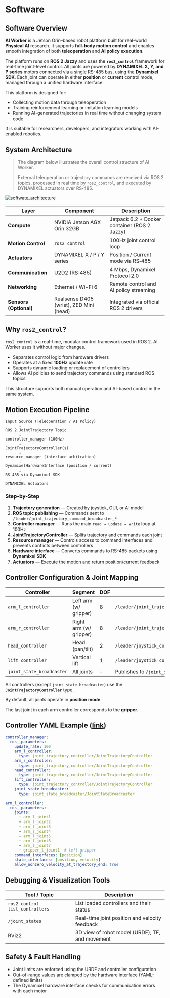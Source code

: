 # Software

## Software Overview

**AI Worker** is a Jetson Orin–based robot platform built for real-world **Physical AI** research. It supports **full-body motion control** and enables smooth integration of both **teleoperation** and **AI policy execution**.

The platform runs on **ROS 2 Jazzy** and uses the **`ros2_control`** framework for real-time joint-level control. All joints are powered by **DYNAMIXEL X, Y, and P series** motors connected via a single RS-485 bus, using the **Dynamixel SDK**. Each joint can operate in either **position** or **current** control mode, managed through a unified hardware interface.

This platform is designed for:

- Collecting motion data through teleoperation
- Training reinforcement learning or imitation learning models
- Running AI-generated trajectories in real time without changing system code

It is suitable for researchers, developers, and integrators working with AI-enabled robotics.

## System Architecture

> The diagram below illustrates the overall control structure of AI Worker.
>
>
> External teleoperation or trajectory commands are received via ROS 2 topics, processed in real time by `ros2_control`, and executed by DYNAMIXEL actuators over RS‑485.
>

![softwate_architecture](/specifications/software_architecture.png)

| Layer | Component | Description |
| --- | --- | --- |
| **Compute** | NVIDIA Jetson AGX Orin 32GB | Jetpack 6.2 + Docker container (ROS 2 Jazzy) |
| **Motion Control** | `ros2_control`  | 100Hz joint control loop |
| **Actuators** | DYNAMIXEL X / P / Y series | Position / Current mode via RS‑485 |
| **Communication** | U2D2 (RS‑485) | 4 Mbps, Dynamixel Protocol 2.0 |
| **Networking** | Ethernet / Wi-Fi 6 | Remote control and AI policy streaming |
| **Sensors (Optional)** | Realsense D405 (wrist), ZED Mini (head) | Integrated via official ROS 2 drivers |

## Why `ros2_control`?

`ros2_control` is a real-time, modular control framework used in ROS 2. AI Worker uses it without major changes.

- Separates control logic from hardware drivers
- Operates at a fixed **100Hz** update rate
- Supports dynamic loading or replacement of controllers
- Allows AI policies to send trajectory commands using standard ROS topics

This structure supports both manual operation and AI-based control in the same system.

## Motion Execution Pipeline

```
Input Source (Teleoperation / AI Policy)
      ↓
ROS 2 JointTrajectory Topic
      ↓
controller_manager (100Hz)
      ↓
JointTrajectoryController(s)
      ↓
resource_manager (interface arbitration)
      ↓
DynamixelHardwareInterface (position / current)
      ↓
RS‑485 via Dynamixel SDK
      ↓
DYNAMIXEL Actuators
```

### Step-by-Step

1. **Trajectory generation** — Created by joystick, GUI, or AI model
2. **ROS topic publishing** — Commands sent to `/leader/joint_trajectory_command_broadcaster_*`
3. **Controller manager** — Runs the main `read → update → write` loop at 100Hz
4. **JointTrajectoryController** — Splits trajectory and commands each joint
5. **Resource manager** — Controls access to command interfaces and prevents conflicts between controllers
6. **Hardware interface** — Converts commands to RS-485 packets using **Dynamixel SDK**
7. **Actuators** — Execute the motion and return position/current feedback

## Controller Configuration & Joint Mapping

| Controller | Segment | DOF | Input Topic |
| --- | --- | --- | --- |
| `arm_l_controller` | Left arm (w/ gripper) | 8 | `/leader/joint_trajectory_command_broadcaster_left` |
| `arm_r_controller` | Right arm (w/ gripper) | 8 | `/leader/joint_trajectory_command_broadcaster_right` |
| `head_controller` | Head (pan/tilt) | 2 | `/leader/joystick_controller_left` |
| `lift_controller` | Vertical lift | 1 | `/leader/joystick_controller_right` |
| `joint_state_broadcaster` | All joints | – | Publishes to `/joint_states` |

All controllers (except `joint_state_broadcaster`) use the **`JointTrajectoryController`** type.

By default, all joints operate in **position mode**.

The last joint in each arm controller corresponds to the **gripper**.

## Controller YAML Example ([link](https://github.com/ROBOTIS-GIT/ai_worker/blob/main/ffw_bringup/config/follower_with_rh_hardware_controller.yaml))

```yaml
controller_manager:
  ros__parameters:
    update_rate: 100
    arm_l_controller:
      type: joint_trajectory_controller/JointTrajectoryController
    arm_r_controller:
      type: joint_trajectory_controller/JointTrajectoryController
    head_controller:
      type: joint_trajectory_controller/JointTrajectoryController
    lift_controller:
      type: joint_trajectory_controller/JointTrajectoryController
    joint_state_broadcaster:
      type: joint_state_broadcaster/JointStateBroadcaster

arm_l_controller:
  ros__parameters:
    joints:
      - arm_l_joint1
      - arm_l_joint2
      - arm_l_joint3
      - arm_l_joint4
      - arm_l_joint5
      - arm_l_joint6
      - arm_l_joint7
      - gripper_l_joint1  # left gripper
    command_interfaces: [position]
    state_interfaces: [position, velocity]
    allow_nonzero_velocity_at_trajectory_end: true

```

## Debugging & Visualization Tools

| Tool / Topic | Description |
| --- | --- |
| `ros2 control list_controllers` | List loaded controllers and their status |
| `/joint_states` | Real-time joint position and velocity feedback |
| RViz2 | 3D view of robot model (URDF), TF, and movement |

## Safety & Fault Handling

- Joint limits are enforced using the URDF and controller configuration
- Out-of-range values are clamped by the hardware interface (YAML-defined limits)
- The Dynamixel hardware interface checks for communication errors with each motor

